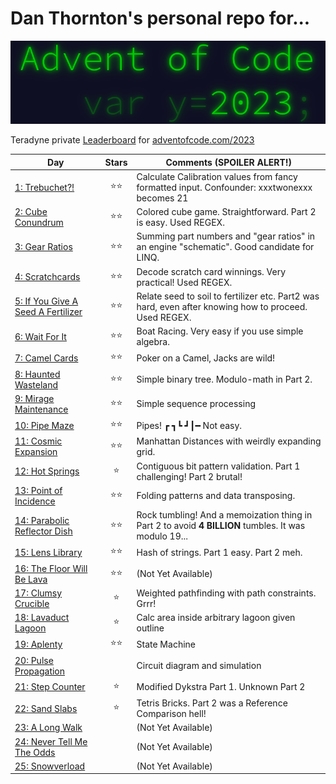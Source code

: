 # Dan Thornton's personal repo for...

![](pix/aoc.png)

Teradyne private [Leaderboard](https://adventofcode.com/2023/leaderboard/private/view/380786) for [adventofcode.com/2023](https://adventofcode.com/2023)

| Day | Stars | Comments (**SPOILER ALERT!**) |
|---|:-:|-|
| [1: Trebuchet?!](https://adventofcode.com/2023/day/1) |⭐⭐| Calculate Calibration values from fancy formatted input. Confounder:  xxxtwonexxx becomes 21 |
| [2: Cube Conundrum](https://adventofcode.com/2023/day/2) |⭐⭐| Colored cube game. Straightforward. Part 2 is easy. Used REGEX.|
| [3: Gear Ratios](https://adventofcode.com/2023/day/3) |⭐⭐| Summing part numbers and "gear ratios" in an engine "schematic".  Good candidate for LINQ. |
| [4: Scratchcards](https://adventofcode.com/2023/day/4) |⭐⭐| Decode scratch card winnings.  Very practical! Used REGEX. |
| [5: If You Give A Seed A Fertilizer](https://adventofcode.com/2023/day/5) |⭐⭐| Relate seed to soil to fertilizer etc. Part2 was hard, even after knowing how to proceed. Used REGEX. |
| [6: Wait For It](https://adventofcode.com/2023/day/6) |⭐⭐| Boat Racing.  Very easy if you use simple algebra. |
| [7: Camel Cards](https://adventofcode.com/2023/day/7) |⭐⭐| Poker on a Camel, Jacks are wild! |
| [8: Haunted Wasteland](https://adventofcode.com/2023/day/8) |⭐⭐| Simple binary tree. Modulo-math in Part 2. |
| [9: Mirage Maintenance](https://adventofcode.com/2023/day/9) |⭐⭐| Simple sequence processing |
| [10: Pipe Maze](https://adventofcode.com/2023/day/10) |⭐⭐| Pipes! ┏ ┓┗ ┛┃━ Not easy.| 
| [11: Cosmic Expansion](https://adventofcode.com/2023/day/11) |⭐⭐| Manhattan Distances with weirdly expanding grid. |
| [12: Hot Springs](https://adventofcode.com/2023/day/12) |⭐| Contiguous bit pattern validation. Part 1 challenging! Part 2 brutal! |
| [13: Point of Incidence](https://adventofcode.com/2023/day/13) |⭐⭐| Folding patterns and data transposing. |
| [14: Parabolic Reflector Dish](https://adventofcode.com/2023/day/14) |⭐⭐| Rock tumbling!  And a memoization thing in Part 2 to avoid **4 BILLION** tumbles.  It was modulo 19... |
| [15: Lens Library](https://adventofcode.com/2023/day/15) |⭐⭐| Hash of strings. Part 1 easy. Part 2 meh. |
| [16: The Floor Will Be Lava](https://adventofcode.com/2023/day/16) |⭐⭐| (Not Yet Available) |
| [17: Clumsy Crucible](https://adventofcode.com/2023/day/17) |⭐| Weighted pathfinding with path constraints.  Grrr! |
| [18: Lavaduct Lagoon](https://adventofcode.com/2023/day/18) |⭐| Calc area inside arbitrary lagoon given outline |
| [19: Aplenty](https://adventofcode.com/2023/day/19) |⭐⭐| State Machine |
| [20: Pulse Propagation](https://adventofcode.com/2023/day/20) || Circuit diagram and simulation |
| [21: Step Counter](https://adventofcode.com/2023/day/21) |⭐| Modified Dykstra Part 1. Unknown Part 2 |
| [22: Sand Slabs](https://adventofcode.com/2023/day/22) |⭐| Tetris Bricks. Part 2 was a Reference Comparison hell! |
| [23: A Long Walk](https://adventofcode.com/2023/day/23) || (Not Yet Available) |
| [24: Never Tell Me The Odds](https://adventofcode.com/2023/day/24) || (Not Yet Available) |
| [25: Snowverload](https://adventofcode.com/2023/day/25) || (Not Yet Available) |
